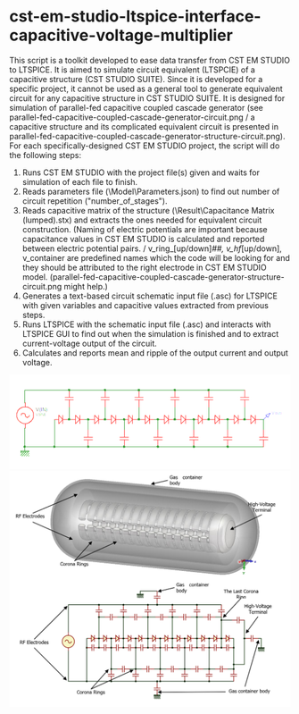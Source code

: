# cst-em-studio-ltspice-interface-capacitive-voltage-multiplier

This script is a toolkit developed to ease data transfer from CST EM STUDIO to LTSPICE. It is aimed to simulate circuit equivalent (LTSPCIE) of a capacitive structure (CST STUDIO SUITE). Since it is developed for a specific project, it cannot be used as a general tool to generate equivalent circuit for any capacitive structure in CST STUDIO SUITE. It is designed for simulation of parallel-fed capacitive coupled cascade generator (see parallel-fed-capacitive-coupled-cascade-generator-circuit.png / a capacitive structure and its complicated equivalent circuit is presented in parallel-fed-capacitive-coupled-cascade-generator-structure-circuit.png).
For each specifically-designed CST EM STUDIO project, the script will do the following steps:
1.	Runs CST EM STUDIO with the project file(s) given and waits for simulation of each file to finish.
2.	Reads parameters file (<project data folder>\Model\Parameters.json) to find out number of circuit repetition ("number_of_stages").
3.	Reads capacitive matrix of the structure (<project data folder>\Result\Capacitance Matrix (lumped).stx) and extracts the ones needed for equivalent circuit construction. (Naming of electric potentials are important because capacitance values in CST EM STUDIO is calculated and reported between electric potential pairs. / v_ring_[up/down]_##, v_hf_[up/down], v_container are predefined names which the code will be looking for and they should be attributed to the right electrode in CST EM STUDIO model. (parallel-fed-capacitive-coupled-cascade-generator-structure-circuit.png might help.)
4.	Generates a text-based circuit schematic input file (.asc) for LTSPICE with given variables and capacitive values extracted from previous steps.
5.	Runs LTSPICE with the schematic input file (.asc) and interacts with LTSPICE GUI to find out when the simulation is finished and to extract current-voltage output of the circuit.
6.	Calculates and reports mean and ripple of the output current and output voltage.

![parallel-fed-capacitive-coupled-cascade-generator-circuit](https://github.com/oveis-hasanpour/cst-em-studio-ltspice-interface-capacitive-voltage-multiplier/blob/main/parallel-fed-capacitive-coupled-cascade-generator-circuit.png)
![parallel-fed-capacitive-coupled-cascade-generator-structure-circuit](https://github.com/oveis-hasanpour/cst-em-studio-ltspice-interface-capacitive-voltage-multiplier/blob/main/parallel-fed-capacitive-coupled-cascade-generator-structure-circuit2.png)
